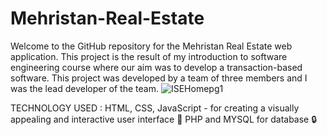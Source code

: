 # Mehristan-Real-Estate
Welcome to the GitHub repository for the Mehristan Real Estate  web application. This project is the result of my introduction to software engineering course where our aim was to develop a transaction-based software. This project was developed by a team of three members and I was the lead developer of the team.
![ISEHomepg1](https://user-images.githubusercontent.com/106904214/228355180-2174230b-f79a-4933-98ba-d587a723f164.png)

TECHNOLOGY USED :
HTML, CSS, JavaScript - for creating a visually appealing and interactive user interface 🎨
PHP and MYSQL for database 🔒
